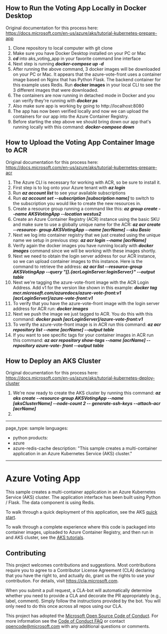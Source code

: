 ## How to Run the Voting App Locally in Docker Desktop

Original documentation for this process here: https://docs.microsoft.com/en-us/azure/aks/tutorial-kubernetes-prepare-app

1.  Clone repository to local computer with git clone
2.  Make sure you have Docker Desktop installed on your PC or Mac
3.  ***cd*** into aks_voting_app in your favorite command line interface
4.  Next step is running ***docker-compose up -d***
5.  After running the above command, 3 docker images will be downloaded on your PC or Mac.  It appears that the azure-vote-front uses a container image based on       Nginx that has Python Flask.  The backend container for this example uses Redis.  Run **docker images** in your local CLI to see the 3 different images that       were downloaded.
6.  The containers are now running in detached mode in Docker and you can verify they're running with ***docker ps***
7.  Also make sure app is working by going to http://localhost:8080
8.  The app has now been verified locally and now we can upload the containers for our app into the Azure Container Registry.
9.  Before starting the step above we should bring down our app that's running locally with this command: ***docker-compose down***

## How to Upload the Voting App Container Image to ACR

Original documentation for this process here: https://docs.microsoft.com/en-us/azure/aks/tutorial-kubernetes-prepare-acr

1.  The Azure CLI is necessary for working with ACR, so be sure to install it.
2.  First step is to log onto your Azure tenant with ***az login***
3.  Run ***az account list*** to see your available subscriptions
4.  Run ***az account set --subscription [subscription name]*** to switch to the subscription you would like to create the new resources in.
5.  Create a resource group running a command like this: ***az group create --name AKSVotingApp --location westus2***
6.  Create an Azure Container Registry (ACR) instance using the basic SKU and make sure to use a globally unique name for the ACR: ***az acr create --resource-       group AKSVotingApp --name [acrName] --sku Basic***
7.  Next we log into container registry that we just created using the unique name we setup in previous step: ***az acr login --name [acrName]***
8.  Verify again the docker images you have running locally with ***docker images*** command since we will be working with these images shortly.
9.  Next we need to obtain the login server address for our ACR instance, so we can upload container images to this instance.  Here is the command to retrieve the     address: ***az acr list --resource-group AKSVotingApp --query "[].{acrLoginServer:loginServer}" --output table***
10. Next we're tagging the azure-vote-front image with the ACR Login Address.  Add v1 for the version like shown in this example: 
    ***docker tag mcr.microsoft.com/azuredocs/azure-vote-front:v1 [acrLoginServer]/azure-vote-front:v1***
11. To verify that you have the azure-vote-front image with the login server address for ACR run: ***docker images***
12. Next we push the image we just tagged to ACR.  You do this with this command: ***docker push [acrLoginServer]/azure-vote-front:v1***
13. To verify the azure-vote-front image is in ACR run this command: ***az acr repository list --name [acrName] --output table***
14. If you want to see specific tags for your container images in ACR run this command: ***az acr repository show-tags --name [acrName] --repository azure-vote-       front --output table***

## How to Deploy an AKS Cluster

Original documentation for this process here: https://docs.microsoft.com/en-us/azure/aks/tutorial-kubernetes-deploy-cluster

1.  We're now ready to create the AKS cluster by running this command: ***az aks create --resource-group AKSVotingApp --name [aksClusterName] --node-count 2 --       generate-ssh-keys --attach-acr [acrName]***
2.  





---
page_type: sample
languages:
  - python
products:
  - azure
  - azure-redis-cache
description: "This sample creates a multi-container application in an Azure Kubernetes Service (AKS) cluster."
---

# Azure Voting App

This sample creates a multi-container application in an Azure Kubernetes Service (AKS) cluster. The application interface has been built using Python / Flask. The data component is using Redis.

To walk through a quick deployment of this application, see the AKS [quick start](https://docs.microsoft.com/en-us/azure/aks/kubernetes-walkthrough?WT.mc_id=none-github-nepeters).

To walk through a complete experience where this code is packaged into container images, uploaded to Azure Container Registry, and then run in and AKS cluster, see the [AKS tutorials](https://docs.microsoft.com/en-us/azure/aks/tutorial-kubernetes-prepare-app?WT.mc_id=none-github-nepeters).

## Contributing

This project welcomes contributions and suggestions.  Most contributions require you to agree to a
Contributor License Agreement (CLA) declaring that you have the right to, and actually do, grant us
the rights to use your contribution. For details, visit https://cla.microsoft.com.

When you submit a pull request, a CLA-bot will automatically determine whether you need to provide
a CLA and decorate the PR appropriately (e.g., label, comment). Simply follow the instructions
provided by the bot. You will only need to do this once across all repos using our CLA.

This project has adopted the [Microsoft Open Source Code of Conduct](https://opensource.microsoft.com/codeofconduct/).
For more information see the [Code of Conduct FAQ](https://opensource.microsoft.com/codeofconduct/faq/) or
contact [opencode@microsoft.com](mailto:opencode@microsoft.com) with any additional questions or comments.


